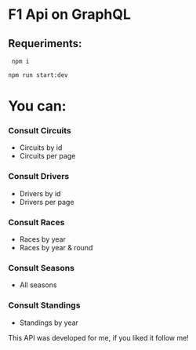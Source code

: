 

# F1 Api on GraphQL 

## Requeriments: 
 ```
  npm i
 ```

 ```
 npm run start:dev
 ```


# You can: 
  ### Consult Circuits
  * Circuits by id
  * Circuits per page 

  ### Consult Drivers
  * Drivers by id 
  * Drivers per page 

  ### Consult Races 
  * Races by year 
  * Races by year & round 

  ### Consult Seasons 
  * All seasons

  ### Consult Standings 
  * Standings by year


This API was developed for me, if you liked it follow me! 


